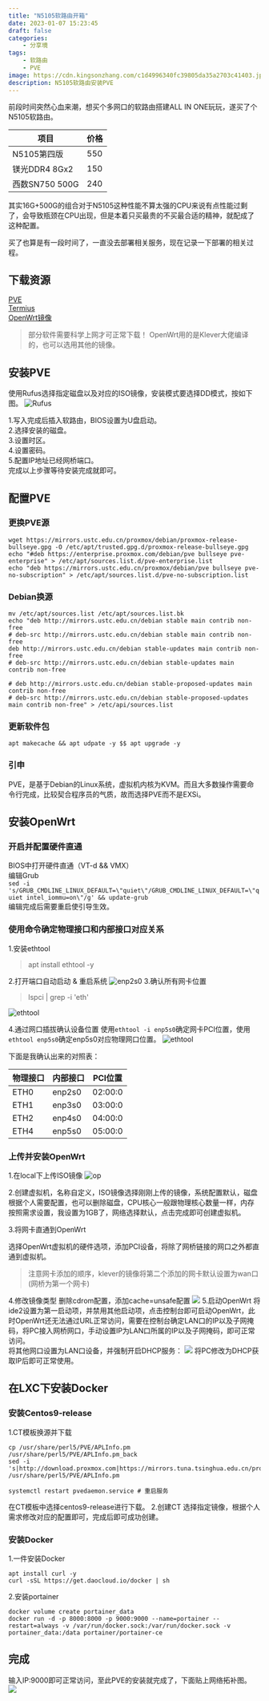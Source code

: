 ```yaml
---
title: "N5105软路由开箱"
date: 2023-01-07 15:23:45
draft: false
categories:
    - 分享境
tags:
    - 软路由
    - PVE
image: https://cdn.kingsonzhang.com/c1d4996340fc39805da35a2703c41403.jpg
description: N5105软路由安装PVE
---
```


前段时间突然心血来潮，想买个多网口的软路由搭建ALL IN ONE玩玩，遂买了个N5105软路由。

| 项目 | 价格 |
| --- | --- |
| N5105第四版 | 550 |
| 镁光DDR4 8Gx2 | 150 |
| 西数SN750 500G | 240 |

其实16G+500G的组合对于N5105这种性能不算太强的CPU来说有点性能过剩了，会导致瓶颈在CPU出现，但是本着只买最贵的不买最合适的精神，就配成了这种配置。

买了也算是有一段时间了，一直没去部署相关服务，现在记录一下部署的相关过程。

## 下载资源
[PVE](https://www.proxmox.com/en/downloads)  
[Termius](https://termius.com/)  
[OpenWrt镜像](https://github.com/stupidloud/nanopi-openwrt/releases)

> 部分软件需要科学上网才可正常下载！
> OpenWrt用的是Klever大佬编译的，也可以选用其他的镜像。

## 安装PVE
使用Rufus选择指定磁盘以及对应的ISO镜像，安装模式要选择DD模式，按如下图。
![Rufus](https://cdn.kingsonzhang.com/b8d9b131e7b468e9bbd7d9a0504329b0.png)

1.写入完成后插入软路由，BIOS设置为U盘启动。  
2.选择安装的磁盘。  
3.设置时区。  
4.设置密码。  
5.配置IP地址已经网桥端口。  
完成以上步骤等待安装完成就即可。

## 配置PVE
### 更换PVE源
```shell
wget https://mirrors.ustc.edu.cn/proxmox/debian/proxmox-release-bullseye.gpg -O /etc/apt/trusted.gpg.d/proxmox-release-bullseye.gpg
echo "#deb https://enterprise.proxmox.com/debian/pve bullseye pve-enterprise" > /etc/apt/sources.list.d/pve-enterprise.list
echo "deb https://mirrors.ustc.edu.cn/proxmox/debian/pve bullseye pve-no-subscription" > /etc/apt/sources.list.d/pve-no-subscription.list
```
### Debian换源
```shell
mv /etc/apt/sources.list /etc/apt/sources.list.bk
echo "deb http://mirrors.ustc.edu.cn/debian stable main contrib non-free
# deb-src http://mirrors.ustc.edu.cn/debian stable main contrib non-free
deb http://mirrors.ustc.edu.cn/debian stable-updates main contrib non-free
# deb-src http://mirrors.ustc.edu.cn/debian stable-updates main contrib non-free

# deb http://mirrors.ustc.edu.cn/debian stable-proposed-updates main contrib non-free
# deb-src http://mirrors.ustc.edu.cn/debian stable-proposed-updates main contrib non-free" > /etc/api/sources.list
```
### 更新软件包
```shell
apt makecache && apt udpate -y $$ apt upgrade -y
```
### 引申
PVE，是基于Debian的Linux系统，虚拟机内核为KVM。而且大多数操作需要命令行完成，比较契合程序员的气质，故而选择PVE而不是EXSi。
## 安装OpenWrt
### 开启并配置硬件直通
BIOS中打开硬件直通（VT-d && VMX）  
编辑Grub  
`sed -i 's/GRUB_CMDLINE_LINUX_DEFAULT=\"quiet\"/GRUB_CMDLINE_LINUX_DEFAULT=\"quiet intel_iommu=on\"/g' && update-grub`  
编辑完成后需要重启使引导生效。
### 使用命令确定物理接口和内部接口对应关系
1.安装ethtool
> apt install ethtool -y  

2.打开端口自动启动 & 重启系统
![enp2s0](https://cdn.kingsonzhang.com/d5fa796e5937255c77b63c0bbec9c2cd.png)
3.确认所有网卡位置
> lspci | grep -i 'eth'

![ethtool](https://cdn.kingsonzhang.com/778ea04ad6178903d8fa7dcebce9eaf0.png)

4.通过网口插拔确认设备位置
使用`ethtool -i enp5s0`确定网卡PCI位置，使用`ethtool enp5s0`确定enp5s0对应物理网口位置。
![ethtool](https://cdn.kingsonzhang.com/68587c7761009a1eebb79c3769cfa271.png)

下面是我确认出来的对照表：  

| 物理接口 | 内部接口 | PCI位置 |
| --- | --- | --- |
| ETH0 | enp2s0 | 02:00:0 |
| ETH1 | enp3s0 | 03:00:0 |
| ETH2 | enp4s0 | 04:00:0 |
| ETH4 | enp5s0 | 05:00:0 |

### 上传并安装OpenWrt
1.在local下上传ISO镜像
![op](https://cdn.kingsonzhang.com/55fe6dfad8f4bdc46c5a3b53f4a67673.png)

2.创建虚拟机，名称自定义，ISO镜像选择刚刚上传的镜像，系统配置默认，磁盘根据个人需要配置，也可以删除磁盘，CPU核心一般跟物理核心数量一样，内存按照需求设置，我设置为1GB了，网络选择默认，点击完成即可创建虚拟机。  

3.将网卡直通到OpenWrt  

选择OpenWrt虚拟机的硬件选项，添加PCI设备，将除了网桥链接的网口之外都直通到虚拟机。  
> 注意网卡添加的顺序，klever的镜像将第二个添加的网卡默认设置为wan口(网桥为第一个网卡)  

4.修改镜像类型
删除cdrom配置，添加cache=unsafe配置
![](https://cdn.kingsonzhang.com/117119214b083c2cbb90bd7f2ab0ec40.png)
5.启动OpenWrt
将ide2设置为第一启动项，并禁用其他启动项，点击控制台即可启动OpenWrt，此时OpenWrt还无法通过URL正常访问，需要在控制台确定LAN口的IP以及子网掩码，将PC接入网桥网口，手动设置IP为LAN口所属的IP以及子网掩码，即可正常访问。  
将其他网口设置为LAN口设备，并强制开启DHCP服务：
![](https://cdn.kingsonzhang.com/e318bb261908def895fea61808900a44.png)
将PC修改为DHCP获取IP后即可正常使用。

## 在LXC下安装Docker
### 安装Centos9-release
1.CT模板换源并下载
```shell
cp /usr/share/perl5/PVE/APLInfo.pm /usr/share/perl5/PVE/APLInfo.pm_back
sed -i 's|http://download.proxmox.com|https://mirrors.tuna.tsinghua.edu.cn/proxmox|g' /usr/share/perl5/PVE/APLInfo.pm

systemctl restart pvedaemon.service # 重启服务
```
在CT模板中选择centos9-release进行下载。
2.创建CT
选择指定镜像，根据个人需求修改对应的配置即可，完成后即可成功创建。
### 安装Docker
1.一件安装Docker
```shell
apt install curl -y
curl -sSL https://get.daocloud.io/docker | sh
```

2.安装portainer
```shell
docker volume create portainer_data
docker run -d -p 8000:8000 -p 9000:9000 --name=portainer --restart=always -v /var/run/docker.sock:/var/run/docker.sock -v portainer_data:/data portainer/portainer-ce
```

## 完成
输入IP:9000即可正常访问，至此PVE的安装就完成了，下面贴上网络拓补图。
![](https://cdn.kingsonzhang.com/5b290f85d4dc51131cf2b6cf2ef9d2d1.png)